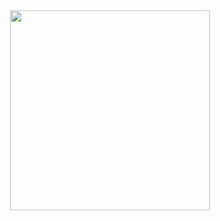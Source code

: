 <div id="header" align="center">
  <img src="[https://media.giphy.com/media/M9gbBd9nbDrOTu1Mqx/giphy.gif](https://i.giphy.com/media/eCqFYAVjjDksg/giphy.webp)" width="320"/>
</div>
